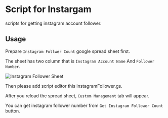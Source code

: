 # Script for Instargam

scripts for getting instagram account follower.

## Usage

Prepare `Instagram Follwer Count` google spread sheet first.

The sheet has two column that is `Instagram Account Name` And `Follower Number`.

![Instagram Follower Sheet](https://cloud.githubusercontent.com/assets/9312373/25319528/0c2a1906-28da-11e7-9711-5c1648c38872.png)

Then please add script editor this instagramFollower.gs.

After you reload the spread sheet,
`Custom Management` tab will appear.

You can get instagram follower number from `Get Instagram Follower Count` button.